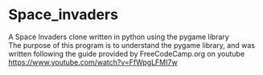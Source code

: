 # Space_invaders
A Space Invaders clone written in python using the pygame library <br />
The purpose of this program is to understand the pygame library, and was written following the guide provided by FreeCodeCamp.org on youtube <br />
https://www.youtube.com/watch?v=FfWpgLFMI7w